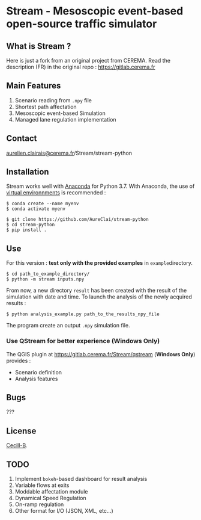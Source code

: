 # Stream - Mesoscopic event-based open-source traffic simulator

## What is **Stream** ?

Here is just a fork from an original project from CEREMA.
Read the description (FR) in the original repo : https://gitlab.cerema.fr

## Main Features

1. Scenario reading from `.npy` file
2. Shortest path affectation
3. Mesoscopic event-based Simulation
4. Managed lane regulation implementation

## Contact

aurelien.clairais@cerema.fr/Stream/stream-python

## Installation

Stream works well with [Anaconda](https://www.anaconda.com/distribution/) for Python 3.7.
With Anaconda, the use of [virtual environnments](https://docs.conda.io/projects/conda/en/latest/user-guide/tasks/manage-environments.html) is recommended :

```
$ conda create --name myenv
$ conda activate myenv
```

```console
$ git clone https://github.com/AureClai/stream-python
$ cd stream-python
$ pip install .
```

## Use

For this version : **test only with the provided examples** in `example`directory.

```
$ cd path_to_example_directory/
$ python -m stream inputs.npy
```

From now, a new directory `result` has been created with the result of the simulation with date and time.
To launch the analysis of the newly acquired results :

```console
$ python analysis_example.py path_to_the_results_npy_file
```

The program create an output `.npy` simulation file.

### Use QStream for better experience (**Windows Only**)

The QGIS plugin at https://gitlab.cerema.fr/Stream/qstream (**Windows Only**) provides :

- Scenario definition
- Analysis features

## Bugs

???

## License

[Cecill-B](http://www.cecill.info/licences/Licence_CeCILL-B_V1-fr.html).

## TODO

1. Implement `bokeh`-based dashboard for result analysis
2. Variable flows at exits
3. Moddable affectation module
4. Dynamical Speed Regulation
5. On-ramp regulation
6. Other format for I/O (JSON, XML, etc...)
